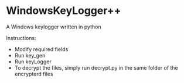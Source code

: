 # WindowsKeyLogger++
A Windows keylogger written in python

Instructions: 
- Modify required fields
- Run key_gen
- Run keyLogger
- To decrypt the files, simply run decrypt.py in the same folder of the encrypterd files
